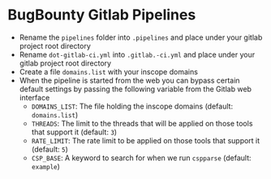 # BugBounty Gitlab Pipelines

* Rename the `pipelines` folder into `.pipelines` and place under your gitlab project root directory
* Rename `dot-gitlab-ci.yml` into `.gitlab.-ci.yml` and place under your gitlab project root directory
* Create a file `domains.list` with your inscope domains
* When the pipeline is started from the web you can bypass certain default settings by passing the following variable from the Gitlab web interface
  * `DOMAINS_LIST`: The file holding the inscope domains (default: `domains.list`)
  * `THREADS`: The limit to the threads that will be applied on those tools that support it (default: `3`)
  * `RATE_LIMIT`: The rate limit to be applied on those tools that support it (default: `5`)
  * `CSP_BASE`: A keyword to search for when we run `cspparse` (default: `example`)
